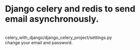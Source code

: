 # Django celery and redis to send email asynchronously.
</br>
celery_with_django/django_celery_project/settings.py </br>
change your email and password.

